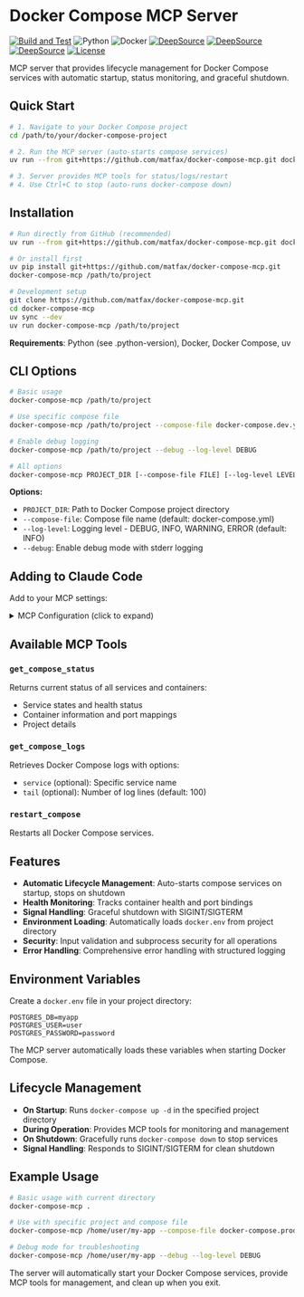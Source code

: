# Docker Compose MCP Server
[![Build and Test](https://github.com/matfax/docker-compose-mcp/actions/workflows/build.yml/badge.svg)](https://github.com/matfax/docker-compose-mcp/actions/workflows/build.yml)
![Python](https://img.shields.io/badge/python-3-11-blue.svg)
![Docker](https://img.shields.io/badge/docker-compose-blue.svg)
[![DeepSource](https://app.deepsource.com/gh/matfax/docker-compose-mcp.svg/?label=code+coverage&show_trend=true&token=8MocmlDi3f89SI7lmEmk1Kjc)](https://app.deepsource.com/gh/matfax/docker-compose-mcp/)
[![DeepSource](https://app.deepsource.com/gh/matfax/docker-compose-mcp.svg/?label=active+issues&show_trend=true&token=8MocmlDi3f89SI7lmEmk1Kjc)](https://app.deepsource.com/gh/matfax/docker-compose-mcp/)
[![DeepSource](https://app.deepsource.com/gh/matfax/docker-compose-mcp.svg/?label=resolved+issues&show_trend=true&token=8MocmlDi3f89SI7lmEmk1Kjc)](https://app.deepsource.com/gh/matfax/docker-compose-mcp/)
[![License](https://img.shields.io/badge/license-LGPL%203+-green.svg)](https://opensource.org/licenses/LGPL-3.0)

MCP server that provides lifecycle management for Docker Compose services with automatic startup, status monitoring, and graceful shutdown.

## Quick Start

```bash
# 1. Navigate to your Docker Compose project
cd /path/to/your/docker-compose-project

# 2. Run the MCP server (auto-starts compose services)
uv run --from git+https://github.com/matfax/docker-compose-mcp.git docker-compose-mcp .

# 3. Server provides MCP tools for status/logs/restart
# 4. Use Ctrl+C to stop (auto-runs docker-compose down)
```

## Installation

```bash
# Run directly from GitHub (recommended)
uv run --from git+https://github.com/matfax/docker-compose-mcp.git docker-compose-mcp /path/to/project

# Or install first
uv pip install git+https://github.com/matfax/docker-compose-mcp.git
docker-compose-mcp /path/to/project

# Development setup
git clone https://github.com/matfax/docker-compose-mcp.git
cd docker-compose-mcp
uv sync --dev
uv run docker-compose-mcp /path/to/project
```

**Requirements**: Python (see .python-version), Docker, Docker Compose, uv

## CLI Options

```bash
# Basic usage
docker-compose-mcp /path/to/project

# Use specific compose file
docker-compose-mcp /path/to/project --compose-file docker-compose.dev.yml

# Enable debug logging
docker-compose-mcp /path/to/project --debug --log-level DEBUG

# All options
docker-compose-mcp PROJECT_DIR [--compose-file FILE] [--log-level LEVEL] [--debug]
```

**Options:**
- `PROJECT_DIR`: Path to Docker Compose project directory
- `--compose-file`: Compose file name (default: docker-compose.yml)
- `--log-level`: Logging level - DEBUG, INFO, WARNING, ERROR (default: INFO)
- `--debug`: Enable debug mode with stderr logging

## Adding to Claude Code

Add to your MCP settings:

<details>
<summary>MCP Configuration (click to expand)</summary>

```json
{
  "mcpServers": {
    "docker-compose-mcp": {
      "command": "uv",
      "args": [
        "run",
        "--from",
        "git+https://github.com/matfax/docker-compose-mcp.git",
        "docker-compose-mcp",
        "/path/to/your/docker-compose-project"
      ]
    }
  }
}
```

For local installations:
```json
{
  "mcpServers": {
    "docker-compose-mcp": {
      "command": "uv",
      "args": [
        "run",
        "--from",
        "/path/to/docker-compose-mcp",
        "docker-compose-mcp",
        "/path/to/your/docker-compose-project"
      ]
    }
  }
}
```
</details>

## Available MCP Tools

### `get_compose_status`
Returns current status of all services and containers:
- Service states and health status
- Container information and port mappings
- Project details

### `get_compose_logs`
Retrieves Docker Compose logs with options:
- `service` (optional): Specific service name
- `tail` (optional): Number of log lines (default: 100)

### `restart_compose`
Restarts all Docker Compose services.

## Features

- **Automatic Lifecycle Management**: Auto-starts compose services on startup, stops on shutdown
- **Health Monitoring**: Tracks container health and port bindings  
- **Signal Handling**: Graceful shutdown with SIGINT/SIGTERM
- **Environment Loading**: Automatically loads `docker.env` from project directory
- **Security**: Input validation and subprocess security for all operations
- **Error Handling**: Comprehensive error handling with structured logging

## Environment Variables

Create a `docker.env` file in your project directory:
```env
POSTGRES_DB=myapp
POSTGRES_USER=user
POSTGRES_PASSWORD=password
```

The MCP server automatically loads these variables when starting Docker Compose.

## Lifecycle Management

- **On Startup**: Runs `docker-compose up -d` in the specified project directory
- **During Operation**: Provides MCP tools for monitoring and management
- **On Shutdown**: Gracefully runs `docker-compose down` to stop services
- **Signal Handling**: Responds to SIGINT/SIGTERM for clean shutdown

## Example Usage

```bash
# Basic usage with current directory
docker-compose-mcp .

# Use with specific project and compose file
docker-compose-mcp /home/user/my-app --compose-file docker-compose.prod.yml

# Debug mode for troubleshooting
docker-compose-mcp /home/user/my-app --debug --log-level DEBUG
```

The server will automatically start your Docker Compose services, provide MCP tools for management, and clean up when you exit.